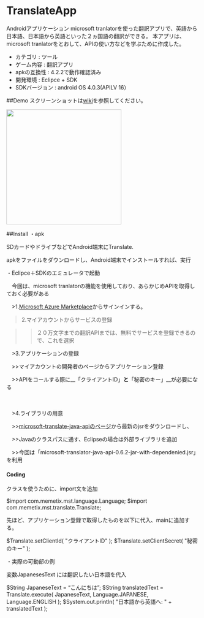 # TranslateApp

Androidアプリケーション
microsoft tranlatorを使った翻訳アプリで、英語から日本語、日本語から英語といった２ヵ国語の翻訳ができる。
本アプリは、microsoft tranlatorをとおして、APIの使い方などを学ぶために作成した。


* カテゴリ : ツール
* ゲーム内容 : 翻訳アプリ
* apkの互換性 : 4.2.2で動作確認済み
* 開発環境 : Eclipce + SDK
* SDKバージョン : android OS 4.0.3(APILV 16）


##Demo
スクリーンショットは[wiki](https://github.com/masapixyon/TranslateApp/wiki "Wiki")を参照してください。

<img src="https://github.com/masapixyon/TranslateApp/tree/master/images/FP-Screenshot-1.png" width="300px">




##Install
・apk

  SDカードやドライブなどでAndroid端末にTranslate.

  apkをファイルをダウンロードし、Android端末でインストールすれば、実行


・Eclipce＋SDKのエミュレータで起動

　今回は、microsoft tranlatorの機能を使用しており、あらかじめAPIを取得しておく必要がある




　>1.[Microsoft Azure Marketplace](https://datamarket.azure.com/dataset/bing/microsofttranslator)からサインインする。


  >2.マイアカウントからサービスの登録

  >>２０万文字までの翻訳APIまでは、無料でサービスを登録できるので、これを選択



　>3.アプリケーションの登録

　>>マイアカウントの開発者のページからアプリケーション登録

　>>APIをコールする際に__「クライアントID」__と__「秘密のキー」__が必要になる

　

　>4.ライブラリの用意

　>>[microsoft-translate-java-apiのページ](https://code.google.com/archive/p/microsoft-translator-java-api/downloads)から最新のjsrをダウンロードし、

　>>Javaのクラスパスに通す、Eclipseの場合は外部ライブラリを追加

　>>今回は「microsoft-translator-java-api-0.6.2-jar-with-dependenied.jsr」を利用





#### Coding

クラスを使うために、import文を追加

$import com.memetix.mst.language.Language;
$import com.memetix.mst.translate.Translate;

先ほど、アプリケーション登録で取得したものを以下に代入、mainに追加する。

$Translate.setClientId( "クライアントID" );
$Translate.setClientSecret( "秘密のキー" );


・実際の可動部の例

変数JapanesesText には翻訳したい日本語を代入

$String JapaneseText = “こんにちは”;
$String translatedText = Translate.execute( JapaneseText, Language.JAPANESE,  Language.ENGLISH );
$System.out.println( "日本語から英語へ: "  + translatedText );





